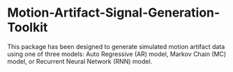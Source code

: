# Motion-Artifact-Signal-Generation-Toolkit
This package has been designed to generate simulated motion artifact data using one of three models: Auto Regressive (AR) model, Markov Chain (MC) model, or Recurrent Neural Network (RNN) model.
